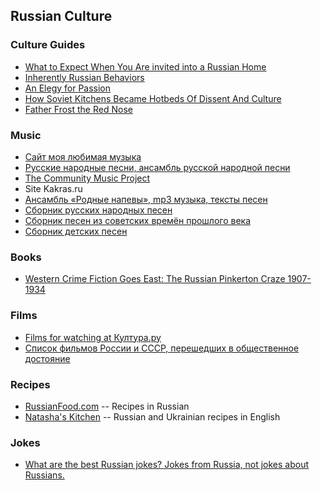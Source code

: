 ## Russian Culture

### Culture Guides
* [What to Expect When You Are invited into a Russian Home](https://amarestaenruso.wordpress.com/2015/05/27/what-to-expect-when-you-are-invited-into-a-russian-home/)
* [Inherently Russian Behaviors](https://blogs.transparent.com/russian/inherently-russian-behaviors/)
* [An Elegy for Passion](https://advokatdyavola.wordpress.com/2012/05/07/an-elegy-for-passion/)
* [How Soviet Kitchens Became Hotbeds Of Dissent And Culture](https://www.npr.org/sections/thesalt/2014/05/27/314961287/how-soviet-kitchens-became-hotbeds-of-dissent-and-culture)
* [Father Frost the Red Nose](http://russia-ic.com/culture_art/traditions/642/)

### Music
* [Сайт моя любимая музыка](http://music70-80.narod.ru/)
* [Русские народные песни, ансамбль русской народной песни](http://russkiepesenki.ru)
* [The Community Music Project](http://communitymusicproject.org)
* Site Kakras.ru
 * [Ансамбль «Родные напевы», mp3 музыка, тексты песен](http://kakras.ru/mp3/)
 * [Сборник русских народных песен](http://pesni.kakras.ru/)
 * [Сборник песен из советских времён прошлого века](http://pesni.kakras.ru/lad_3.html)
 * [Сборник детских песен](http://pesni.kakras.ru/lad_4.html)

### Books
* [Western Crime Fiction Goes East: The Russian Pinkerton Craze 1907-1934](https://books.google.com/books?id=9LgCD-ZRAJkC)

### Films
* [Films for watching at Култура.ру](https://www.culture.ru/watch)
* [Список фильмов России и СССР, перешедших в общественное достояние](https://dic.academic.ru/dic.nsf/ruwiki/214911)

### Recipes
* [RussianFood.com](https://www.russianfood.com) -- Recipes in Russian
* [Natasha's Kitchen](https://natashaskitchen.com) -- Russian and Ukrainian recipes in English

### Jokes
* [What are the best Russian jokes? Jokes from Russia, not jokes about Russians.](https://www.quora.com/What-are-the-best-Russian-jokes-Jokes-from-Russia-not-jokes-about-Russians)

